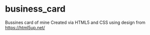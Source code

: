 # business_card
Bussines card of mine
Created via HTML5 and CSS using design from https://html5up.net/
